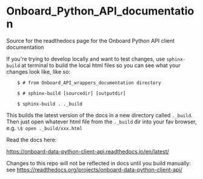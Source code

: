 # Onboard_Python_API_documentation

Source for the readthedocs page for the Onboard Python API client documentation

If you're trying to develop locally and want to test changes, use `sphinx-build` at terminal to build the local html files so you can see what your changes look like, like so: 

```
	$ # from Onboard_API_wrappers_documentation directory

	$ # sphinx-build [sourcedir] [outputdir]

	$ sphinx-build . ._build
```

This builds the latest version of the docs in a new directory called `._build`. Then just open whatever html file from the `._build` dir into your fav browser, e.g. `\$ open ._build/xxx.html`

Read the docs here:

https://onboard-data-python-client-api.readthedocs.io/en/latest/

Changes to this repo will not be reflected in docs until you build manually: see https://readthedocs.org/projects/onboard-data-python-client-api/